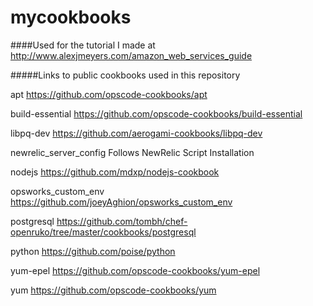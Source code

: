 mycookbooks
==============

####Used for the tutorial I made at http://www.alexjmeyers.com/amazon_web_services_guide

#####Links to public cookbooks used in this repository

apt
https://github.com/opscode-cookbooks/apt

build-essential
https://github.com/opscode-cookbooks/build-essential

libpq-dev
https://github.com/aerogami-cookbooks/libpq-dev

newrelic_server_config
Follows NewRelic Script Installation

nodejs
https://github.com/mdxp/nodejs-cookbook

opsworks_custom_env
https://github.com/joeyAghion/opsworks_custom_env

postgresql
https://github.com/tombh/chef-openruko/tree/master/cookbooks/postgresql

python
https://github.com/poise/python

yum-epel
https://github.com/opscode-cookbooks/yum-epel

yum
https://github.com/opscode-cookbooks/yum